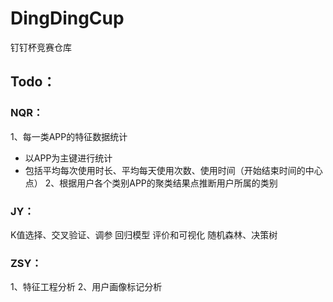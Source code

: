 # DingDingCup
钉钉杯竞赛仓库


## Todo：

### NQR：
1、每一类APP的特征数据统计
- 以APP为主键进行统计
- 包括平均每次使用时长、平均每天使用次数、使用时间（开始结束时间的中心点）
2、根据用户各个类别APP的聚类结果点推断用户所属的类别

### JY：
K值选择、交叉验证、调参
回归模型
评价和可视化
随机森林、决策树

### ZSY：
1、特征工程分析
2、用户画像标记分析
